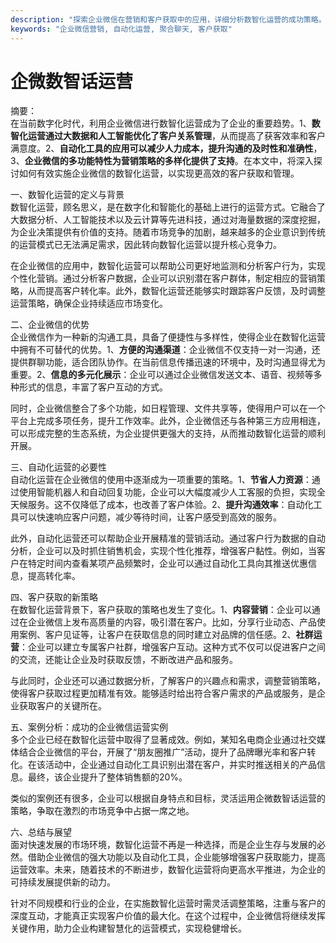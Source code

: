 ```yaml
---
description: "探索企业微信在营销和客户获取中的应用，详细分析数智化运营的成功策略。"
keywords: "企业微信营销, 自动化运营, 聚合聊天, 客户获取"
---
```

# 企微数智话运营

摘要：  
在当前数字化时代，利用企业微信进行数智化运营成为了企业的重要趋势。1、**数智化运营通过大数据和人工智能优化了客户关系管理**，从而提高了获客效率和客户满意度。2、**自动化工具的应用可以减少人力成本，提升沟通的及时性和准确性**，3、**企业微信的多功能特性为营销策略的多样化提供了支持**。在本文中，将深入探讨如何有效实施企业微信的数智化运营，以实现更高效的客户获取和管理。

一、数智化运营的定义与背景  
数智化运营，顾名思义，是在数字化和智能化的基础上进行的运营方式。它融合了大数据分析、人工智能技术以及云计算等先进科技，通过对海量数据的深度挖掘，为企业决策提供有价值的支持。随着市场竞争的加剧，越来越多的企业意识到传统的运营模式已无法满足需求，因此转向数智化运营以提升核心竞争力。

在企业微信的应用中，数智化运营可以帮助公司更好地监测和分析客户行为，实现个性化营销。通过分析客户数据，企业可以识别潜在客户群体，制定相应的营销策略，从而提高客户转化率。此外，数智化运营还能够实时跟踪客户反馈，及时调整运营策略，确保企业持续适应市场变化。

二、企业微信的优势  
企业微信作为一种新的沟通工具，具备了便捷性与多样性，使得企业在数智化运营中拥有不可替代的优势。1、**方便的沟通渠道**：企业微信不仅支持一对一沟通，还提供群聊功能，适合团队协作。在当前信息传播迅速的环境中，及时沟通显得尤为重要。2、**信息的多元化展示**：企业可以通过企业微信发送文本、语音、视频等多种形式的信息，丰富了客户互动的方式。

同时，企业微信整合了多个功能，如日程管理、文件共享等，使得用户可以在一个平台上完成多项任务，提升工作效率。此外，企业微信还与各种第三方应用相连，可以形成完整的生态系统，为企业提供更强大的支持，从而推动数智化运营的顺利开展。

三、自动化运营的必要性  
自动化运营在企业微信的使用中逐渐成为一项重要的策略。1、**节省人力资源**：通过使用智能机器人和自动回复功能，企业可以大幅度减少人工客服的负担，实现全天候服务。这不仅降低了成本，也改善了客户体验。2、**提升沟通效率**：自动化工具可以快速响应客户问题，减少等待时间，让客户感受到高效的服务。

此外，自动化运营还可以帮助企业开展精准的营销活动。通过客户行为数据的自动分析，企业可以及时抓住销售机会，实现个性化推荐，增强客户黏性。例如，当客户在特定时间内查看某项产品频繁时，企业可以通过自动化工具向其推送优惠信息，提高转化率。

四、客户获取的新策略  
在数智化运营背景下，客户获取的策略也发生了变化。1、**内容营销**：企业可以通过在企业微信上发布高质量的内容，吸引潜在客户。比如，分享行业动态、产品使用案例、客户见证等，让客户在获取信息的同时建立对品牌的信任感。2、**社群运营**：企业可以建立专属客户社群，增强客户互动。这种方式不仅可以促进客户之间的交流，还能让企业及时获取反馈，不断改进产品和服务。

与此同时，企业还可以通过数据分析，了解客户的兴趣点和需求，调整营销策略，使得客户获取过程更加精准有效。能够适时给出符合客户需求的产品或服务，是企业获取客户的关键所在。

五、案例分析：成功的企业微信运营实例  
多个企业已经在数智化运营中取得了显著成效。例如，某知名电商企业通过社交媒体结合企业微信的平台，开展了“朋友圈推广”活动，提升了品牌曝光率和客户转化。在该活动中，企业通过自动化工具识别出潜在客户，并实时推送相关的产品信息。最终，该企业提升了整体销售额的20%。

类似的案例还有很多，企业可以根据自身特点和目标，灵活运用企微数智话运营的策略，争取在激烈的市场竞争中占据一席之地。

六、总结与展望  
面对快速发展的市场环境，数智化运营不再是一种选择，而是企业生存与发展的必然。借助企业微信的强大功能以及自动化工具，企业能够增强客户获取能力，提高运营效率。未来，随着技术的不断进步，数智化运营将向更高水平推进，为企业的可持续发展提供新的动力。

针对不同规模和行业的企业，在实施数智化运营时需灵活调整策略，注重与客户的深度互动，才能真正实现客户价值的最大化。在这个过程中，企业微信将继续发挥关键作用，助力企业构建智慧化的运营模式，实现稳健增长。
